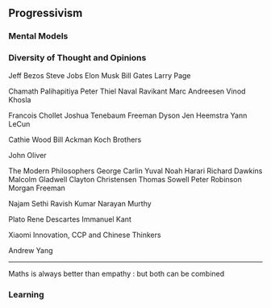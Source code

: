 ## Progressivism

### Mental Models

### Diversity of Thought and Opinions

Jeff Bezos
Steve Jobs
Elon Musk
Bill Gates
Larry Page

Chamath Palihapitiya
Peter Thiel
Naval Ravikant
Marc Andreesen
Vinod Khosla

Francois Chollet
Joshua Tenebaum
Freeman Dyson
Jen Heemstra
Yann LeCun

Cathie Wood
Bill Ackman
Koch Brothers

John Oliver

The Modern Philosophers
George Carlin
Yuval Noah Harari
Richard Dawkins
Malcolm Gladwell
Clayton Christensen
Thomas Sowell
Peter Robinson
Morgan Freeman

Najam Sethi
Ravish Kumar
Narayan Murthy

Plato
Rene Descartes
Immanuel Kant

Xiaomi Innovation, CCP and Chinese Thinkers

Andrew Yang

---

Maths is always better than empathy : but both can be combined

### Learning
